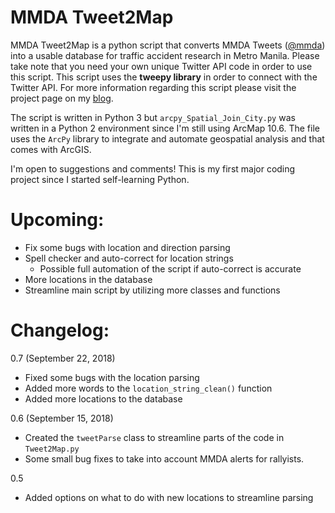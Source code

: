 # MMDA Tweet2Map
MMDA Tweet2Map is a python script that converts MMDA Tweets ([@mmda](https://twitter.com/MMDA)) into a usable database for traffic accident research in Metro Manila. Please take note that you need your own unique Twitter API code in order to use this script. This script uses the **tweepy library** in order to connect with the Twitter API. For more information regarding this script please visit the project page on my [blog](https://panjib.wixsite.com/blog/mmdatweet2map).

The script is written in Python 3 but `arcpy_Spatial_Join_City.py` was written in a Python 2 environment since I'm still using ArcMap 10.6. The file uses the `ArcPy` library to integrate and automate geospatial analysis and that comes with ArcGIS.

I'm open to suggestions and comments! This is my first major coding project since I started self-learning Python.

# **Upcoming:**
- Fix some bugs with location and direction parsing
- Spell checker and auto-correct for location strings
  - Possible full automation of the script if auto-correct is accurate
- More locations in the database
- Streamline main script by utilizing more classes and functions

# **Changelog:**

0.7 (September 22, 2018)
- Fixed some bugs with the location parsing
- Added more words to the `location_string_clean()` function
- Added more locations to the database

0.6 (September 15, 2018)
- Created the `tweetParse` class to streamline parts of the code in `Tweet2Map.py`
- Some small bug fixes to take into account MMDA alerts for rallyists.

0.5
- Added options on what to do with new locations to streamline parsing

